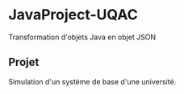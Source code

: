 # JavaProject-UQAC

Transformation d'objets Java en objet JSON

## Projet

Simulation d'un système de base d'une université.